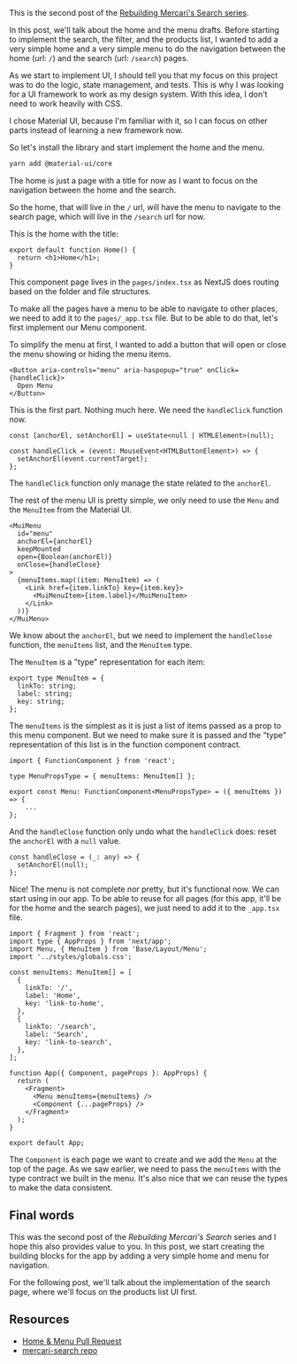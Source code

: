 This is the second post of the [Rebuilding Mercari's Search series](https://www.iamtk.co/series/rebuilding-mercaris-search/).

In this post, we'll talk about the home and the menu drafts. Before starting to implement the search, the filter, and the products list, I wanted to add a very simple home and a very simple menu to do the navigation between the home (url: `/`) and the search (url: `/search`) pages.

As we start to implement UI, I should tell you that my focus on this project was to do the logic, state management, and tests. This is why I was looking for a UI framework to work as my design system. With this idea, I don't need to work heavily with CSS.

I chose Material UI, because I'm familiar with it, so I can focus on other parts instead of learning a new framework now.

So let's install the library and start implement the home and the menu.

```bash
yarn add @material-ui/core
```

The home is just a page with a title for now as I want to focus on the navigation between the home and the search.

So the home, that will live in the `/` url, will have the menu to navigate to the search page, which will live in the `/search` url for now.

This is the home with the title:

```tsx
export default function Home() {
  return <h1>Home</h1>;
}
```

This component page lives in the `pages/index.tsx` as NextJS does routing based on the folder and file structures.

To make all the pages have a menu to be able to navigate to other places, we need to add it to the `pages/_app.tsx` file. But to be able to do that, let's first implement our Menu component.

To simplify the menu at first, I wanted to add a button that will open or close the menu showing or hiding the menu items.

```tsx
<Button aria-controls="menu" aria-haspopup="true" onClick={handleClick}>
  Open Menu
</Button>
```

This is the first part. Nothing much here. We need the `handleClick` function now.

```tsx
const [anchorEl, setAnchorEl] = useState<null | HTMLElement>(null);

const handleClick = (event: MouseEvent<HTMLButtonElement>) => {
  setAnchorEl(event.currentTarget);
};
```

The `handleClick` function only manage the state related to the `anchorEl`.

The rest of the menu UI is pretty simple, we only need to use the `Menu` and the `MenuItem` from the Material UI.

```tsx
<MuiMenu
  id="menu"
  anchorEl={anchorEl}
  keepMounted
  open={Boolean(anchorEl)}
  onClose={handleClose}
>
  {menuItems.map((item: MenuItem) => (
    <Link href={item.linkTo} key={item.key}>
      <MuiMenuItem>{item.label}</MuiMenuItem>
    </Link>
  ))}
</MuiMenu>
```

We know about the `anchorEl`, but we need to implement the `handleClose` function, the `menuItems` list, and the `MenuItem` type.

The `MenuItem` is a "type" representation for each item:

```tsx
export type MenuItem = {
  linkTo: string;
  label: string;
  key: string;
};
```

The `menuItems` is the simplest as it is just a list of items passed as a prop to this menu component. But we need to make sure it is passed and the "type" representation of this list is in the function component contract.

```tsx
import { FunctionComponent } from 'react';

type MenuPropsType = { menuItems: MenuItem[] };

export const Menu: FunctionComponent<MenuPropsType> = ({ menuItems }) => {
	...
};
```

And the `handleClose` function only undo what the `handleClick` does: reset the `anchorEl` with a `null` value.

```tsx
const handleClose = (_: any) => {
  setAnchorEl(null);
};
```

Nice! The menu is not complete nor pretty, but it's functional now. We can start using in our app. To be able to reuse for all pages (for this app, it'll be for the home and the search pages), we just need to add it to the `_app.tsx` file.

```tsx
import { Fragment } from 'react';
import type { AppProps } from 'next/app';
import Menu, { MenuItem } from 'Base/Layout/Menu';
import '../styles/globals.css';

const menuItems: MenuItem[] = [
  {
    linkTo: '/',
    label: 'Home',
    key: 'link-to-home',
  },
  {
    linkTo: '/search',
    label: 'Search',
    key: 'link-to-search',
  },
];

function App({ Component, pageProps }: AppProps) {
  return (
    <Fragment>
      <Menu menuItems={menuItems} />
      <Component {...pageProps} />
    </Fragment>
  );
}

export default App;
```

The `Component` is each page we want to create and we add the `Menu` at the top of the page. As we saw earlier, we need to pass the `menuItems` with the type contract we built in the menu. It's also nice that we can reuse the types to make the data consistent.

## Final words

This was the second post of the _Rebuilding Mercari's Search_ series and I hope this also provides value to you. In this post, we start creating the building blocks for the app by adding a very simple home and menu for navigation.

For the following post, we'll talk about the implementation of the search page, where we'll focus on the products list UI first.

## Resources

- [Home & Menu Pull Request](https://github.com/leandrotk/mercari-search/pull/1)
- [mercari-search repo](https://github.com/leandrotk/mercari-search)
